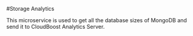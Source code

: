 #Storage Analytics

This microservice is used to get all the database sizes of MongoDB and send it to CloudBoost Analytics Server.

